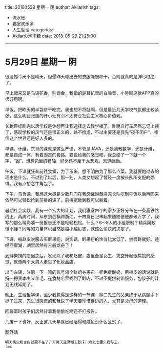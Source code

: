 title: 20180529 星期一 阴
author: Akilarlxh
tags:
  - 流水账
  - 寝室欢乐多
  - 人生哲理
categories:
  - Akilarの泡泡糖
date: 2018-05-29 21:25:00
---
# 5月29日 星期一 阴

很遗憾今天不是晴天，但愿昨天晾出去的衣服能被晾干，否则就真的是弹尽粮绝了。

早上起来又是鸟语花香，别误会，我指的是耳机里的白噪音，小睡眠这款APP真的很好用啊。

早饭，把昨天的半袋饼干吃完。我也想不将就啊，但是最近几天学校气氛都比较紧张，这么明目张胆的开小灶有点不太符合社会主义核心价值观。

长跑目标刷完以后学校是休想再让我选择走去教学楼了。昨晚自行车居然忘记上锁了，感叹学校的风气还是很正义的，路不拾遗，不过主要还是我先“夜不闭户”。相信这个世界还是好人多的。

早课，计组，东哥的课就是这么严谨，不管是JAVA，还是离散数学，还是计组，都是自成一体，有着固定的套路，要说给我的感觉吧，我总结了一下就一个字，“困”。想想包里的卷轴，好歹还不至于太悲观，天道酬勤。

午饭，下课就狂奔前往食堂，为了玉米，想不明白为了那么点菜，我就要跑过去的理由是什么。不过到了以后，那一刻，人类又想起了曾经一度被长队所支配的恐惧。我有点想念牛角包了。

下午，马哲课，我想这大概是少数几门在我悠哉游哉排完长队吃到午饭以后再回来依然可以轻松抢到前排的课了。前排宽敞到我可以躺着。

暑期社会实践，我有一个宏大的计划，我们寝室四个的家乡正好分布在一条高铁路线上，两周时间，从东到西横跨浙江，十四篇日记串起来随随便便都破万字了，我写的那么精彩凑一份报告还不是轻轻松松。什么？6～8人的小组限制？精兵简政懂不懂？同等的力量体积当然是越小越厉害，就这么愉快的决定了。

下课，被赵皮说服去买鲜果捞，说实话，鲜果捞的性价比太低了，尝尝鲜就好。途经西蜜湖，湖里居然有三艘龙舟了！

到鲜果捞的店里之后，发现除了我和赵皮，店里全是女生，凭空升起很尴尬的感觉，就像两个大男人走进了化妆品店。

出门左转，注册一下一鸣的账号领个鲜奶券买它一杯免费酸奶，用楠皮的话说就是捋一捋资本主义羊毛。在食材店里找到了鲜肉，不过不提供剁馅服务，包饺子的计划无线延期了。

晚上，生理哲学课，至少我觉得是这样的一节课，柳二先生的父亲终于从病魔手下挺了过来，先生很感慨的和我说了半天要珍惜身边的人，尤其是父母的道理。

回寝室时孩子们居然背着我偷偷吃鸡还不打报告。

荒废一下也好，反正这几天早就已经活得和咸鱼没什么区别了。

题外话
```
明天楠皮和吉皮就要不在了，开两天空调睡五张床，六幺七里头我称王。
(≧≦
```
